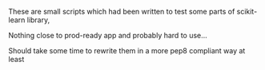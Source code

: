 These are small scripts which had been written to test some parts of scikit-learn library, 

Nothing close to prod-ready app and probably hard to use...

Should take some time to rewrite them in a more pep8 compliant way at least
